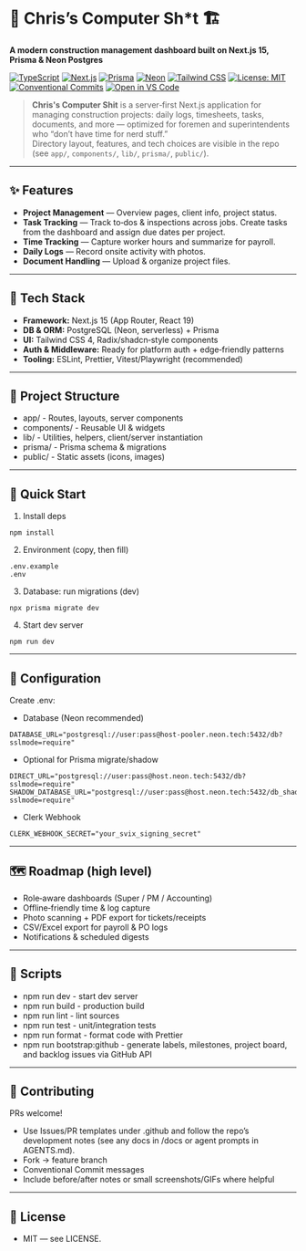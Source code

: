 # 🧰 Chris’s Computer Sh\*t 🏗️

**A modern construction management dashboard built on Next.js 15, Prisma & Neon
Postgres**

[![TypeScript](https://img.shields.io/badge/TypeScript-5.x-blue.svg?logo=typescript)](https://www.typescriptlang.org/)
[![Next.js](https://img.shields.io/badge/Next.js-15-black?logo=next.js)](https://nextjs.org/)
[![Prisma](https://img.shields.io/badge/Prisma-ORM-2D3748?logo=prisma)](https://prisma.io/)
[![Neon](https://img.shields.io/badge/PostgreSQL-Neon-15A143?logo=postgresql)](https://neon.tech/)
[![Tailwind CSS](https://img.shields.io/badge/Tailwind_CSS-4.x-38B2AC?logo=tailwind-css)](https://tailwindcss.com/)
[![License: MIT](https://img.shields.io/badge/License-MIT-green.svg)](#license)
[![Conventional Commits](https://img.shields.io/badge/Commits-Conventional-FE5196.svg)](https://www.conventionalcommits.org/)
[![Open in VS Code](https://img.shields.io/badge/Dev-Open%20in%20VS%20Code-007ACC?logo=visualstudiocode)](https://code.visualstudio.com/)

> **Chris's Computer Shit** is a server‑first Next.js application for managing
> construction projects: daily logs, timesheets, tasks, documents, and more —
> optimized for foremen and superintendents who “don’t have time for nerd
> stuff.”  
> Directory layout, features, and tech choices are visible in the repo (see
> `app/`, `components/`, `lib/`, `prisma/`, `public/`).

---

## ✨ Features

- **Project Management** — Overview pages, client info, project status.
- **Task Tracking** — Track to‑dos & inspections across jobs. Create tasks from
  the dashboard and assign due dates per project.
- **Time Tracking** — Capture worker hours and summarize for payroll.
- **Daily Logs** — Record onsite activity with photos.
- **Document Handling** — Upload & organize project files.

---

## 🧱 Tech Stack

- **Framework:** Next.js 15 (App Router, React 19)
- **DB & ORM:** PostgreSQL (Neon, serverless) + Prisma
- **UI:** Tailwind CSS 4, Radix/shadcn‑style components
- **Auth & Middleware:** Ready for platform auth + edge‑friendly patterns
- **Tooling:** ESLint, Prettier, Vitest/Playwright (recommended)

---

## 📁 Project Structure

- app/ - Routes, layouts, server components
- components/ - Reusable UI & widgets
- lib/ - Utilities, helpers, client/server instantiation
- prisma/ - Prisma schema & migrations
- public/ - Static assets (icons, images)

---

## 🚀 Quick Start

1. Install deps

```
npm install
```

2. Environment (copy, then fill)

```
.env.example
.env
```

3. Database: run migrations (dev)

```
npx prisma migrate dev
```

4. Start dev server

```
npm run dev
```

---

## 🔧 Configuration

Create .env:

- Database (Neon recommended)

```
DATABASE_URL="postgresql://user:pass@host-pooler.neon.tech:5432/db?sslmode=require"
```

- Optional for Prisma migrate/shadow

```
DIRECT_URL="postgresql://user:pass@host.neon.tech:5432/db?sslmode=require"
SHADOW_DATABASE_URL="postgresql://user:pass@host.neon.tech:5432/db_shadow?sslmode=require"
```

- Clerk Webhook

```
CLERK_WEBHOOK_SECRET="your_svix_signing_secret"
```

---

## 🗺️ Roadmap (high level)

- Role‑aware dashboards (Super / PM / Accounting)
- Offline‑friendly time & log capture
- Photo scanning + PDF export for tickets/receipts
- CSV/Excel export for payroll & PO logs
- Notifications & scheduled digests

---

## 🧪 Scripts

- npm run dev - start dev server
- npm run build - production build
- npm run lint - lint sources
- npm run test - unit/integration tests
- npm run format - format code with Prettier
- npm run bootstrap:github - generate labels, milestones, project board, and
  backlog issues via GitHub API

---

## 🤝 Contributing

PRs welcome!

- Use Issues/PR templates under .github and follow the repo’s development notes
  (see any docs in /docs or agent prompts in AGENTS.md).
- Fork → feature branch
- Conventional Commit messages
- Include before/after notes or small screenshots/GIFs where helpful

---

## 📄 License

- MIT — see LICENSE.
